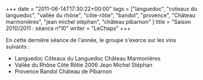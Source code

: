 +++
date = "2011-06-14T17:30:22+00:00"
tags = ["languedoc", "coteaux du languedoc", "vallée du rhône", "côte-rôtie", "bandol", "provence", "Château marmonières", "jean michel stéphan", "château pibarnon" ]
title = "Saison 2010/2011 : séance n°10"
writer = "LeChaps"
+++

En cette dernière séance de l'année, le groupe s'exerce sur les vins suivants :

* Languedoc Côteaux du Languedoc Château Marmonières
* Vallée du Rhône Côte Rôtie 2006 Jean Michel Stéphan
* Provence Bandol Château de Pibarnon